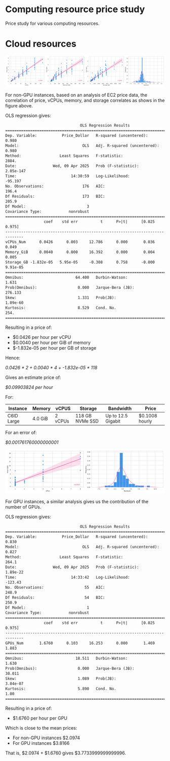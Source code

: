 # Computing resource price study

Price study for various computing resources.

# Cloud resources

![cloud](cloud.png)

For non-GPU instances, based on an analysis of EC2 price data, the correlation of price, vCPUs, memory, and storage correlates as shows in the figure above.

OLS regression gives:

```
                                 OLS Regression Results                                
=======================================================================================
Dep. Variable:           Price_Dollar   R-squared (uncentered):                   0.980
Model:                            OLS   Adj. R-squared (uncentered):              0.980
Method:                 Least Squares   F-statistic:                              2884.
Date:                Wed, 09 Apr 2025   Prob (F-statistic):                   2.05e-147
Time:                        14:30:59   Log-Likelihood:                         -95.197
No. Observations:                 176   AIC:                                      196.4
Df Residuals:                     173   BIC:                                      205.9
Df Model:                           3                                                  
Covariance Type:            nonrobust                                                  
==============================================================================
                 coef    std err          t      P>|t|      [0.025      0.975]
------------------------------------------------------------------------------
vCPUs_Num      0.0426      0.003     12.786      0.000       0.036       0.049
Memory_GiB     0.0040      0.000     16.392      0.000       0.004       0.005
Storage_GB -1.832e-05   5.95e-05     -0.308      0.758      -0.000    9.91e-05
==============================================================================
Omnibus:                       64.400   Durbin-Watson:                   1.631
Prob(Omnibus):                  0.000   Jarque-Bera (JB):              276.133
Skew:                           1.331   Prob(JB):                     1.09e-60
Kurtosis:                       8.529   Cond. No.                         254.
==============================================================================
```

Resulting in a price of:

- $0.0426 per hour per vCPU
- $0.0040 per hour per GiB of memory
- $-1.832e-05 per hour per GB of storage

Hence:

_0.0426 * 2 + 0.0040 * 4 + -1.832e-05 * 118_

Gives an estimate price of:

_$0.09903824 per hour_

For:

| Instance   | Memory  | vCPUS   |Storage         | Bandwidth          | Price          |
|------------|---------|---------|----------------|--------------------|----------------|
| C6ID Large | 4.0 GiB | 2 vCPUs |118 GB NVMe SSD | Up to 12.5 Gigabit | $0.1008 hourly |

For an error of:

_$0.001761760000000001_

![cloud_gpu](cloud_gpu.png)

For GPU instances, a similar analysis gives us the contribution of the number of GPUs.

OLS regression gives:

```
                                 OLS Regression Results                                
=======================================================================================
Dep. Variable:           Price_Dollar   R-squared (uncentered):                   0.830
Model:                            OLS   Adj. R-squared (uncentered):              0.827
Method:                 Least Squares   F-statistic:                              264.1
Date:                Wed, 09 Apr 2025   Prob (F-statistic):                    1.89e-22
Time:                        14:33:42   Log-Likelihood:                         -123.43
No. Observations:                  55   AIC:                                      248.9
Df Residuals:                      54   BIC:                                      250.9
Df Model:                           1                                                  
Covariance Type:            nonrobust                                                  
==============================================================================
                 coef    std err          t      P>|t|      [0.025      0.975]
------------------------------------------------------------------------------
GPUs_Num       1.6760      0.103     16.253      0.000       1.469       1.883
==============================================================================
Omnibus:                       18.511   Durbin-Watson:                   1.630
Prob(Omnibus):                  0.000   Jarque-Bera (JB):               30.011
Skew:                           1.089   Prob(JB):                     3.04e-07
Kurtosis:                       5.890   Cond. No.                         1.00
==============================================================================
```

Resulting in a price of:

- $1.6760 per hour per GPU

Which is close to the mean prices:

- For non-GPU instances $2.0974
- For GPU instances $3.8166

That is, $2.0974 + $1.6760 gives $3.7733999999999996.